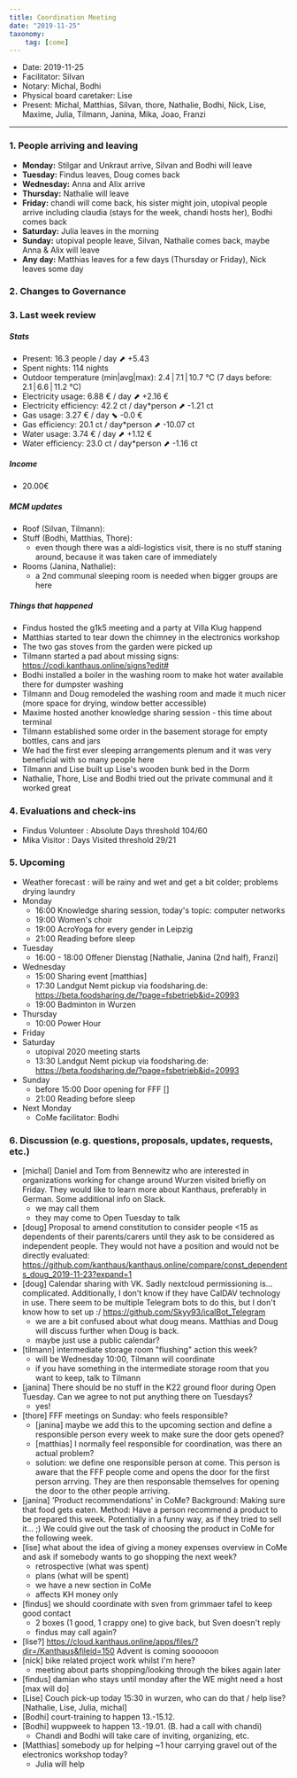 ```yaml
---
title: Coordination Meeting
date: "2019-11-25"
taxonomy:
    tag: [come]
---
```


<!--
Hello facilitator/notary! Thank you for your services. Here is some advice for facilitating coordination meetings:
  - Prepare the meeting a bit beforehand (find out about evaluations, gas, electricity and water usages, waste collections, income, scheduled events). You can ask others to assist you.
  - Notify people 10 minutes before the meeting starts. (Watching the clock is not super fun, people will be grateful if you do it for them.)
  - Start at 10:00 sharp, or earlier if everyone is there. (Waiting is time-wasting, be a time-saver!)
  - If you don't want to take notes yourself ask someone else to take care of that. (This pad can easily be used to read from and write in simultaneously.)
  - Go through the ordered points in order, even if nothing has changed. (They are arranged to try and get the most relevant information to most people.)
  - Feel welcome to moderate conversation if off-topic or too detailed. (Are listeners interested? Are speakers satisfied? Can you identify a sub-group?)
  - Try to finish the meeting before 11:00. (There is always more to talk about and it's important for people to know that CoMes don't take forever.)
  - Leave the room once the meeting has ended. (This sends a clear signal to everyone else that they can also leave and get on with their day.)
  - Take care that the meeting minutes will be put to kanthaus.online. (If you don't know how to do it, ask someone to help you with it. But do it today!)
  - As soon as the minutes are online, empty the pad from all irrelevant things and get it ready for the next facilitator. (Only keep regular events such as CoMe, power hour, regular food pickups and such. Move the counter figures from 'last 7 days' to '7 days before that' and adjust the date to next week.)
  - Have fun!
-->
- Date: 2019-11-25
- Facilitator: Silvan
- Notary: Michal, Bodhi
- Physical board caretaker: Lise
- Present: Michal, Matthias, Silvan, thore, Nathalie, Bodhi, Nick, Lise, Maxime, Julia, Tilmann, Janina, Mika, Joao, Franzi

----
<!-- 0. Minute of silence -->

### 1. People arriving and leaving
- **Monday:** Stilgar and Unkraut arrive, Silvan and Bodhi will leave
- **Tuesday:** Findus leaves, Doug comes back
- **Wednesday:** Anna and Alix arrive
- **Thursday:** Nathalie will leave
- **Friday:** chandi will come back, his sister might join, utopival people arrive including claudia (stays for the week, chandi hosts her), Bodhi comes back
- **Saturday:** Julia leaves in the morning
- **Sunday:** utopival people leave, Silvan, Nathalie comes back, maybe Anna & Alix will leave
- **Any day:** Matthias leaves for a few days (Thursday or Friday), Nick leaves some day

### 2. Changes to Governance

### 3. Last week review

##### Stats
<!-- Read counters in heating room and append to water.csv and gas.csv in https://gitlab.com/kanthaus/kanthaus-public/tree/master/resourcesUsed, update the residence record (https://gitlab.com/kanthaus/kanthaus-private/blob/master/residenceRecord.csv) otherwise the script will complain -->
<!-- press the play button on https://gitlab.com/kanthaus/kanthaus-private/pipeline_schedules and it will print to #kanthaus-residence -->

- Present: 16.3 people / day ⬈ +5.43
- Spent nights: 114 nights
- Outdoor temperature (min|avg|max): 2.4 | 7.1 | 10.7 °C (7 days before: 2.1 | 6.6 | 11.2 °C)
- Electricity usage: 6.88 € / day ⬈ +2.16 €
- Electricity efficiency: 42.2 ct / day*person ⬈ -1.21 ct
- Gas usage: 3.27 € / day ⬊ -0.0 €
- Gas efficiency: 20.1 ct / day*person ⬈ -10.07 ct
- Water usage: 3.74 € / day ⬈ +1.12 €
- Water efficiency: 23.0 ct / day*person ⬈ -1.16 ct

<!-- Encourage people to enter their expenditures from Kanthaus money -->


##### Income
<!-- Check the shoe in K20-0 and the donation box in the free shop in K22-0-3 -->
- 20.00€

##### MCM updates
<!-- Project managers from tasks defined during the MCM should report about the current situation -->
- Roof (Silvan, Tilmann):
- Stuff (Bodhi, Matthias, Thore):
    - even though there was a aldi-logistics visit, there is no stuff staning around, because it was taken care of immediately
- Rooms (Janina, Nathalie):
    - a 2nd communal sleeping room is needed when bigger groups are here

##### Things that happened
- Findus hosted the g1k5 meeting and a party at Villa Klug happend
- Matthias started to tear down the chimney in the electronics workshop
- The two gas stoves from the garden were picked up
- Tilmann started a pad about missing signs: https://codi.kanthaus.online/signs?edit#
- Bodhi installed a boiler in the washing room to make hot water available there for dumpster washing
- Tilmann and Doug remodeled the washing room and made it much nicer (more space for drying, window better accessible)
- Maxime hosted another knowledge sharing session - this time about terminal
- Tilmann established some order in the basement storage for empty bottles, cans and jars
- We had the first ever sleeping arrangements plenum and it was very beneficial with so many people here
- Tilmann and Lise built up Lise's wooden bunk bed in the Dorm
- Nathalie, Thore, Lise and Bodhi tried out the private communal and it worked great


### 4. Evaluations and check-ins

- Findus Volunteer : Absolute Days threshold 104/60
- Mika Visitor : Days Visited threshold 29/21

### 5. Upcoming <!-- https://cloud.kanthaus.online/apps/calendar/ -->
- Weather forecast <!-- https://www.accuweather.com/en/de/wurzen/04808/weather-forecast/171287 -->: will be rainy and wet and get a bit colder; problems drying laundry
- Monday
    - 16:00 Knowledge sharing session, today's topic: computer networks
    - 19:00 Women's choir 
    - 19:00 AcroYoga for every gender in Leipzig
    - 21:00 Reading before sleep
- Tuesday
    - 16:00 - 18:00 Offener Dienstag  [Nathalie, Janina (2nd half), Franzi]
- Wednesday
    - 15:00 Sharing event [matthias]
    - 17:30 Landgut Nemt pickup via foodsharing.de: https://beta.foodsharing.de/?page=fsbetrieb&id=20993
    - 19:00 Badminton in Wurzen
- Thursday
    - 10:00 Power Hour
    <!--- 16:00 Sharing event (standard time)-->
- Friday
    <!--- 12:00 Market pickup via foodsharing.de: https://beta.foodsharing.de/?page=fsbetrieb&id=20993-->
- Saturday
    - utopival 2020 meeting starts
    - 13:30 Landgut Nemt pickup via foodsharing.de: https://beta.foodsharing.de/?page=fsbetrieb&id=20993
- Sunday
    - before 15:00 Door opening for FFF []
    - 21:00 Reading before sleep
- Next Monday
    - CoMe facilitator: Bodhi

### 6. Discussion (e.g. questions, proposals, updates, requests, etc.)

- [michal] Daniel and Tom from Bennewitz who are interested in organizations working for change around Wurzen visited briefly on Friday. They would like to learn more about Kanthaus, preferably in German. Some additional info on Slack.
    - we may call them
    - they may come to Open Tuesday to talk
- [doug] Proposal to amend constitution to consider people <15 as dependents of their parents/carers until they ask to be considered as independent people. They would not have a position and would not be directly evaluated: https://github.com/kanthaus/kanthaus.online/compare/const_dependents_doug_2019-11-23?expand=1
- [doug] Calendar sharing with VK. Sadly nextcloud permissioning is... complicated. Additionally, I don't know if they have CalDAV technology in use. There seem to be multiple Telegram bots to do this, but I don't know how to set up :/ https://github.com/Skyy93/icalBot_Telegram
    - we are a bit confused about what doug means. Matthias and Doug will discuss further when Doug is back.
    - maybe just use a public calendar?
- [tilmann] intermediate storage room "flushing" action this week?
    - will be Wednesday 10:00, Tilmann will coordinate
    - if you have something in the intermediate storage room that you want to keep, talk to Tilmann
- [janina] There should be no stuff in the K22 ground floor during Open Tuesday. Can we agree to not put anything there on Tuesdays?
    - yes!
- [thore] FFF meetings on Sunday: who feels responsible?
    - [janina] maybe we add this to the upcoming section and define a responsible person every week to make sure the door gets opened?
    - [matthias] I normally feel responsible for coordination, was there an actual problem?
    - solution: we define one responsible person at come. This person is aware that the FFF people come and opens the door for the first person arrving. They are then responsable themselves for opening the door to the other people arriving.
- [janina] 'Product recommendations' in CoMe? Background: Making sure that food gets eaten. Method: Have a person recommend a product to be prepared this week. Potentially in a funny way, as if they tried to sell it... ;) We could give out the task of choosing the product in CoMe for the following week.
- [lise] what about the idea of giving a money expenses overview in CoMe and ask if somebody wants to go shopping the next week?
    - retrospective (what was spent)
    - plans (what will be spent)
    - we have a new section in CoMe
    - affects KH money only
- [findus] we should coordinate with sven from grimmaer tafel to keep good contact
    - 2 boxes (1 good, 1 crappy one) to give back, but Sven doesn't reply
    - findus may call again?
- [lise?] https://cloud.kanthaus.online/apps/files/?dir=/Kanthaus&fileid=150 Advent is coming soooooon
- [nick] bike related project work whilst I'm here?
    - meeting about parts shopping/looking through the bikes again later
- [findus] damian who stays until monday after the WE might need a host [max will do]
- [Lise] Couch pick-up today 15:30 in wurzen, who can do that / help lise? [Nathalie, Lise, Julia, michal]
- [Bodhi] court-training to happen 13.-15.12.
- [Bodhi] wuppweek to happen 13.-19.01. (B. had a call with chandi)
    - Chandi and Bodhi will take care of inviting, organizing, etc.
- [Matthias] somebody up for helping ~1 hour carrying gravel out of the electronics workshop today?
    - Julia will help
